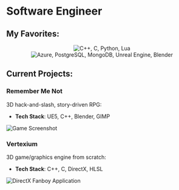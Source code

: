 # Software Engineer

## My Favorites:
<p align="center">
    <img src="https://skillicons.dev/icons?i=cpp,c,py,lua" alt="C++, C, Python, Lua">
    <img src="https://skillicons.dev/icons?i=azure,postgres,mongodb,unreal,blender" alt="Azure, PostgreSQL, MongoDB, Unreal Engine, Blender">
</p>

## Current Projects:
### Remember Me Not
3D hack-and-slash, story-driven RPG:

- **Tech Stack**: UE5, C++, Blender, GIMP

![Game Screenshot](https://github.com/rickyringler/rickyringler/assets/135162902/4bd1f60e-5b40-4db3-8c4b-4ace4b616987)

### Vertexium
3D game/graphics engine from scratch:

- **Tech Stack**: C++, C, DirectX, HLSL

![DirectX Fanboy Application](https://github.com/rickyringler/rickyringler/assets/135162902/92da9f3d-c161-4faf-a373-cbce320ede22)
